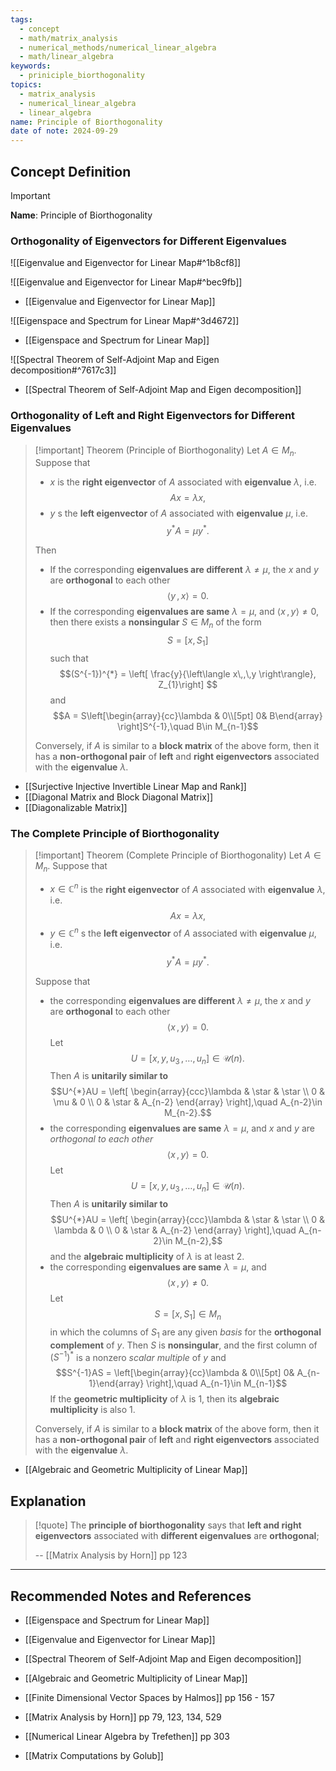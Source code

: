 ```yaml
---
tags:
  - concept
  - math/matrix_analysis
  - numerical_methods/numerical_linear_algebra
  - math/linear_algebra
keywords:
  - priniciple_biorthogonality
topics:
  - matrix_analysis
  - numerical_linear_algebra
  - linear_algebra
name: Principle of Biorthogonality
date of note: 2024-09-29
---
```


## Concept Definition

>[!important]
>**Name**: Principle of Biorthogonality

### Orthogonality of Eigenvectors for Different Eigenvalues

![[Eigenvalue and Eigenvector for Linear Map#^1b8cf8]]

![[Eigenvalue and Eigenvector for Linear Map#^bec9fb]]

- [[Eigenvalue and Eigenvector for Linear Map]]

![[Eigenspace and Spectrum for Linear Map#^3d4672]]

- [[Eigenspace and Spectrum for Linear Map]]

![[Spectral Theorem of Self-Adjoint Map and Eigen decomposition#^7617c3]]

- [[Spectral Theorem of Self-Adjoint Map and Eigen decomposition]]

### Orthogonality of Left and Right Eigenvectors for Different Eigenvalues

>[!important] Theorem (Principle of Biorthogonality)
>Let $A\in M_{n}$.  Suppose that
>- $x$ is the **right eigenvector** of $A$ associated with **eigenvalue** $\lambda$, i.e. $$Ax= \lambda x,$$
>- $y$ s the **left eigenvector** of $A$ associated with **eigenvalue** $\mu$, i.e. $$y^{*}A= \mu y^{*}.$$
>  
>Then
>- If the corresponding **eigenvalues are different** $\lambda\neq \mu$, the $x$ and $y$ are **orthogonal** to each other $$\left\langle  y\,,\,x \right\rangle = 0.$$
>- If the corresponding **eigenvalues are same** $\lambda = \mu$, and $\left\langle  x\,,\,y \right\rangle \neq 0,$ then there exists a **nonsingular** $S\in M_{n}$ of the form $$S = [x, S_{1}]$$ such that $$(S^{-1})^{*} = \left[ \frac{y}{\left\langle  x\,,\,y    \right\rangle}, Z_{1}\right] $$ and $$A = S\left[\begin{array}{cc}\lambda & 0\\[5pt] 0& B\end{array} \right]S^{-1},\quad B\in M_{n-1}$$
>
>Conversely, if $A$ is similar to a **block matrix** of the above form, then it has a **non-orthogonal pair** of **left** and **right eigenvectors** associated with the **eigenvalue** $\lambda.$

- [[Surjective Injective Invertible Linear Map and Rank]]
- [[Diagonal Matrix and Block Diagonal Matrix]]
- [[Diagonalizable Matrix]]

### The Complete Principle of Biorthogonality

>[!important] Theorem (Complete Principle of Biorthogonality)
>Let $A\in M_{n}$.  Suppose that
>- $x\in \mathbb{C}^{n}$ is the **right eigenvector** of $A$ associated with **eigenvalue** $\lambda$, i.e. $$Ax= \lambda x,$$
>- $y\in \mathbb{C}^{n}$ s the **left eigenvector** of $A$ associated with **eigenvalue** $\mu$, i.e. $$y^{*}A= \mu y^{*}.$$
>  
>Suppose that
>-  the corresponding **eigenvalues are different** $\lambda\neq \mu$, the $x$ and $y$ are **orthogonal** to each other $$\left\langle  x\,,\,y \right\rangle = 0.$$ Let $$U = [x, y, u_{3}\,{,}\ldots{,}\,u_{n}]\in \mathcal{U}(n).$$ Then $A$ is **unitarily similar to** $$U^{*}AU = \left[ \begin{array}{ccc}\lambda & \star & \star \\ 0 & \mu & 0 \\ 0 & \star & A_{n-2} \end{array} \right],\quad A_{n-2}\in M_{n-2}.$$
>- the corresponding **eigenvalues are same** $\lambda = \mu$, and $x$ and $y$ are *orthogonal to each other* $$\left\langle  x\,,\,y \right\rangle = 0.$$ Let $$U = [x, y, u_{3}\,{,}\ldots{,}\,u_{n}]\in \mathcal{U}(n).$$ Then $A$ is **unitarily similar to** $$U^{*}AU = \left[ \begin{array}{ccc}\lambda & \star & \star \\ 0 & \lambda & 0 \\ 0 & \star & A_{n-2} \end{array} \right],\quad A_{n-2}\in M_{n-2},$$ and the **algebraic multiplicity** of $\lambda$ is at least $2$.
>- the corresponding **eigenvalues are same** $\lambda = \mu$, and $$\left\langle  x\,,\,y \right\rangle \neq 0.$$ Let $$S = [x, S_{1}]\in M_{n}$$ in which the columns of $S_{1}$ are any given *basis* for the **orthogonal complement** of $y$.  Then $S$ is **nonsingular**, and the first column of  $(S^{-1})^{*}$ is a nonzero *scalar multiple* of $y$  and $$S^{-1}AS = \left[\begin{array}{cc}\lambda & 0\\[5pt] 0& A_{n-1}\end{array} \right],\quad A_{n-1}\in M_{n-1}$$ If the **geometric multiplicity** of $\lambda$ is $1$, then its **algebraic multiplicity** is also $1$.
>
>Conversely, if $A$ is similar to a **block matrix** of the above form, then it has a **non-orthogonal pair** of **left** and **right eigenvectors** associated with the **eigenvalue** $\lambda.$

- [[Algebraic and Geometric Multiplicity of Linear Map]]



## Explanation

>[!quote]
>The **principle of biorthogonality** says that **left and right eigenvectors** associated with **different eigenvalues** are **orthogonal**;
>
>-- [[Matrix Analysis by Horn]] pp 123




-----------
##  Recommended Notes and References


- [[Eigenspace and Spectrum for Linear Map]]
- [[Eigenvalue and Eigenvector for Linear Map]]
- [[Spectral Theorem of Self-Adjoint Map and Eigen decomposition]]
- [[Algebraic and Geometric Multiplicity of Linear Map]]


- [[Finite Dimensional Vector Spaces by Halmos]] pp 156 - 157
- [[Matrix Analysis by Horn]] pp 79, 123, 134, 529
- [[Numerical Linear Algebra by Trefethen]] pp 303
- [[Matrix Computations by Golub]]